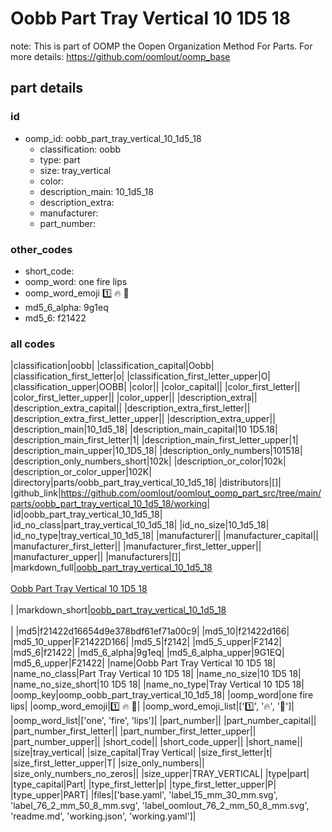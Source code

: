 # Oobb Part Tray Vertical 10 1D5 18  

note: This is part of OOMP the Oopen Organization Method For Parts. For more details: https://github.com/oomlout/oomp_base

##  part details





### id
* oomp_id: oobb_part_tray_vertical_10_1d5_18
  * classification: oobb
  * type: part
  * size: tray_vertical
  * color: 
  * description_main: 10_1d5_18
  * description_extra: 
  * manufacturer: 
  * part_number: 

### other_codes
* short_code: 
* oomp_word: one fire lips
* oomp_word_emoji :one: :fire: :lips:
* md5_6_alpha: 9g1eq
* md5_6: f21422

### all codes 
|classification|oobb|
|classification_capital|Oobb|
|classification_first_letter|o|
|classification_first_letter_upper|O|
|classification_upper|OOBB|
|color||
|color_capital||
|color_first_letter||
|color_first_letter_upper||
|color_upper||
|description_extra||
|description_extra_capital||
|description_extra_first_letter||
|description_extra_first_letter_upper||
|description_extra_upper||
|description_main|10_1d5_18|
|description_main_capital|10 1D5.18|
|description_main_first_letter|1|
|description_main_first_letter_upper|1|
|description_main_upper|10_1D5_18|
|description_only_numbers|101518|
|description_only_numbers_short|102k|
|description_or_color|102k|
|description_or_color_upper|102K|
|directory|parts/oobb_part_tray_vertical_10_1d5_18|
|distributors|[]|
|github_link|https://github.com/oomlout/oomlout_oomp_part_src/tree/main/parts/oobb_part_tray_vertical_10_1d5_18/working|
|id|oobb_part_tray_vertical_10_1d5_18|
|id_no_class|part_tray_vertical_10_1d5_18|
|id_no_size|10_1d5_18|
|id_no_type|tray_vertical_10_1d5_18|
|manufacturer||
|manufacturer_capital||
|manufacturer_first_letter||
|manufacturer_first_letter_upper||
|manufacturer_upper||
|manufacturers|[]|
|markdown_full|[oobb_part_tray_vertical_10_1d5_18](https://github.com/oomlout/oomlout_oomp_part_src/tree/main/parts/oobb_part_tray_vertical_10_1d5_18/working)<br>[](https://github.com/oomlout/oomlout_oomp_part_src/tree/main/parts/oobb_part_tray_vertical_10_1d5_18/working)<br>[Oobb Part Tray Vertical 10 1D5 18](https://github.com/oomlout/oomlout_oomp_part_src/tree/main/parts/oobb_part_tray_vertical_10_1d5_18/working)<br><br>|
|markdown_short|[oobb_part_tray_vertical_10_1d5_18](https://github.com/oomlout/oomlout_oomp_part_src/tree/main/parts/oobb_part_tray_vertical_10_1d5_18/working)<br><br>|
|md5|f21422d16654d9e378bdf61ef71a00c9|
|md5_10|f21422d166|
|md5_10_upper|F21422D166|
|md5_5|f2142|
|md5_5_upper|F2142|
|md5_6|f21422|
|md5_6_alpha|9g1eq|
|md5_6_alpha_upper|9G1EQ|
|md5_6_upper|F21422|
|name|Oobb Part Tray Vertical 10 1D5 18|
|name_no_class|Part Tray Vertical 10 1D5 18|
|name_no_size|10 1D5 18|
|name_no_size_short|10 1D5 18|
|name_no_type|Tray Vertical 10 1D5 18|
|oomp_key|oomp_oobb_part_tray_vertical_10_1d5_18|
|oomp_word|one fire lips|
|oomp_word_emoji|:one: :fire: :lips:|
|oomp_word_emoji_list|[':one:', ':fire:', ':lips:']|
|oomp_word_list|['one', 'fire', 'lips']|
|part_number||
|part_number_capital||
|part_number_first_letter||
|part_number_first_letter_upper||
|part_number_upper||
|short_code||
|short_code_upper||
|short_name||
|size|tray_vertical|
|size_capital|Tray Vertical|
|size_first_letter|t|
|size_first_letter_upper|T|
|size_only_numbers||
|size_only_numbers_no_zeros||
|size_upper|TRAY_VERTICAL|
|type|part|
|type_capital|Part|
|type_first_letter|p|
|type_first_letter_upper|P|
|type_upper|PART|
|files|['base.yaml', 'label_15_mm_30_mm.svg', 'label_76_2_mm_50_8_mm.svg', 'label_oomlout_76_2_mm_50_8_mm.svg', 'readme.md', 'working.json', 'working.yaml']|
